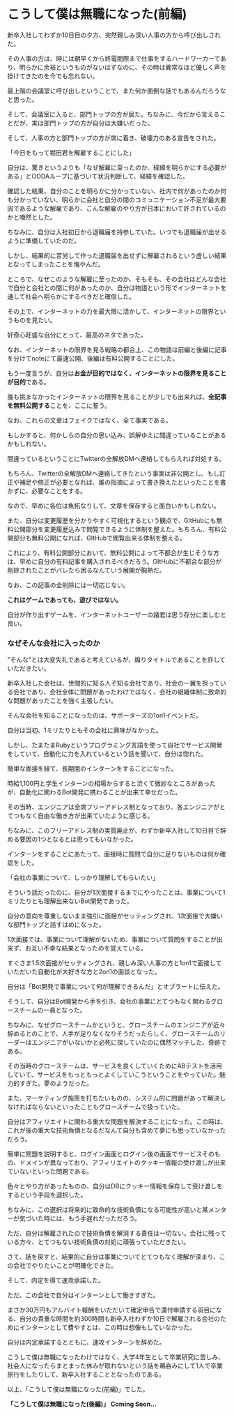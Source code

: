 # こうして僕は無職になった(前編)

新卒入社してわずか10日目の夕方、突然親しみ深い人事の方から呼び出しされた。

その人事の方は、時には朝早くから終電間際まで仕事をするハードワーカーであり、明らかに余裕というものがないはずなのに、その時は異常なほど優しく声を掛けてきたのを今でも忘れない。

最上階の会議室に呼び出しということで、また何か面倒な話でもあるんだろうなと思った。

そして、会議室に入ると、部門トップの方が居た。ちなみに、今だから言えることだが、実は部門トップの方が自分は大嫌いだった。

そして、人事の方と部門トップの方が席に着き、破壊力のある宣告をされた。

「今日をもって堀田君を解雇することにした」

自分は、驚きというよりも「なぜ解雇に至ったのか、経緯を明らかにする必要がある」とOODAループに基づいて状況判断して、経緯を確認した。

確認した結果、自分のことを明らかに分かっていない、社内で何があったのか何も分かっていない、明らかに会社と自分の間のコミュニケーション不足が最大要因であるような解雇であり、こんな解雇のやり方が日本において許されているのかと唖然とした。

ちなみに、自分は入社初日から退職届を持参していた。いつでも退職届が出せるように準備していたのだ。

しかし、結果的に苦労して作った退職届を出せずに解雇されるという虚しい結果となってしまったことを悔やんだ。

ところで、なぜこのような解雇に至ったのか、そもそも、その会社はどんな会社で自分と会社との間に何があったのか、自分は物語という形でインターネットを通して社会へ明らかにするべきだと確信した。

その上で、インターネットの力を最大限に活かして、インターネットの限界というものを見たい。

好奇心旺盛な自分にとって、最高のネタであった。

なお、インターネットの限界を見る戦略の都合上、この物語は前編と後編に記事を分けてnoteにて最速公開、後編は有料公開することにした。

もう一度言うが、自分は**お金が目的ではなく、インターネットの限界を見ることが目的**である。

誰も挑まなかったインターネットの限界を見ることが少しでも出来れば、**全記事を無料公開する**ことを、ここに誓う。

なお、これらの文章はフェイクではなく、全て事実である。

もしかすると、何かしらの自分の思い込み、誤解ゆえに間違っていることがあるかもしれない。

間違っているということにTwitterの全解放DMへ連絡してもらえれば対処する。

もちろん、Twitterの全解放DMへ連絡してきたという事実は非公開とし、もし訂正や補足や修正が必要となれば、誰の指摘によって書き換えたといったことを書かずに、必要なことをする。

なので、早めに各位は魚拓なりして、文章を保存すると面白いかもしれない。

また、自分は変更履歴を分かりやすく可視化するという観点で、GItHubにも無料公開部分を変更履歴込みで閲覧できるように体制を整えた。もちろん、有料公開部分も無料公開になれば、GItHubで閲覧出来る体制を整える。

これにより、有料公開部分において、無料公開によって不都合が生じそうな方は、早めに自分の有料記事を購入されるべきだろう。GItHubに不都合な部分が削除されたことがバレたら困るなんていう展開が胸熱だ。

なお、この記事の全削除には一切応じない。

**これはゲームであっても、遊びではない。**

自分が作り出すゲームを、インターネットユーザーの諸君は思う存分に楽しむと良い。

### なぜそんな会社に入ったのか

"そんな"とは大変失礼であると考えているが、煽りタイトルであることを許していただきたい。

新卒入社した会社は、世間的に知る人ぞ知る会社であり、社会の一翼を担っている会社であり、会社全体に問題があったわけではなく、会社の組織体制に致命的な問題があったことを強く主張したい。

そんな会社を知ることになったのは、サポーターズの1on1イベントだ。

自分は当初、1ミリたりともその会社に興味がなかった。

しかし、たまたまRubyというプログラミング言語を使って自社でサービス開発をしていて、自動化に力を入れているという話を聞いて、自分は惚れた。

簡単な面接を経て、長期間のインターンをすることになった。

時給1,100円と学生インターンの相場からすると渋くて微妙なところがあったが、自動化に関わるBot開発に携わることが出来て幸せだった。

その当時、エンジニアは全席フリーアドレス制となっており、各エンジニアがとてつもなく自由な働き方が出来ていたように感じる。

ちなみに、このフリーアドレス制の実質廃止が、わずか新卒入社して10日目で辞める要因の1つとなるとは思ってもいなかった。

インターンをすることにあたって、面接時に質問で自分に足りないものは何か確認をした。

「会社の事業について、しっかり理解してもらいたい」

そういう話だったのに、自分が1次面接するまでにやったことは、事業について1ミリたりとも理解出来ないBot開発であった。

自分の意向を尊重しないまま強引に面接がセッティングされ、1次面接で大嫌いな部門トップと話すはめになった。

1次面接では、事業について理解がないため、事業について質問をすることが出来ず、お互い不幸な結果となったのを覚えている。

すぐさま1.5次面接がセッティングされ、親しみ深い人事の方と1on1で面接していただいた自動化が大好きな方と2on1の面談となった。

自分は「Bot開発で事業について何が理解できるんだ」とオブラートに伝えた。

そうして、自分はBot開発から手を引き、会社の事業にとてつもなく関わるグロースチームの一員となった。

ちなみに、なぜグロースチームかというと、グロースチームのエンジニアが近々辞めるとのことで、人手が足りなくなりそうだったらしく、グロースチームのリーダーはエンジニアがいないかと必死に探していたのに偶然マッチした、奇跡である。

その当時のグロースチームは、サービスを良くしていくためにABテストを活用していて、サービスをもっともっとよくしていこうということをやっていた。魅力的すぎた。夢のようだった。

また、マーケティング施策を打ちたいものの、システム的に問題があって解決しなければならないといったこともグロースチームで扱っていた。

自分はアフィリエイトに関わる重大な問題を解決することになった。この時は、これが後の重大な技術負債となるだなんて自分も含めて夢にも思っていなかっただろう。

簡単に問題を説明すると、ログイン画面とログイン後の画面でサービスそのもの、ドメインが異なっており、アフィリエイトのクッキー情報の受け渡しが出来ていないといった問題である。

色々とやり方があったものの、自分はDBにクッキー情報を保存して受け渡しをするという手段を選択した。

ちなみに、この選択は将来的に致命的な技術負債になる可能性が高いと某メンターが気づいた時には、もう手遅れだっただろう。

ただ、自分は解雇されたので技術負債を解消する責任は一切ない。会社に残っている方々、とてつもない技術負債の対処に頑張っていただきたい。

さて、話を戻すと、結果的に自分は事業についてとてつもなく理解が深まり、この会社でやりたいことが明確化できた。

そして、内定を得て速攻承諾した。

ただ、この会社で自分はインターンとして働きすぎた。

まさか30万円もアルバイト報酬をいただいて確定申告で還付申請する羽目になる、自分の貴重な時間を約300時間も新卒入社わずか10日で解雇される会社のためにインターンとして費やすとは、この時は想像もしていなかった。

自分は内定承諾するとともに、速攻インターンを辞めた。

こうして僕は無職になったわけではなく、大学4年生として卒業研究に苦しみ、社会人になったらまとまった休みが取れないという話を鵜呑みにして1人で卒業旅行をしたりして、新卒入社することとなったのである。

以上、「こうして僕は無職になった(前編)」でした。

**「こうして僕は無職になった(後編)」 Coming Soon...**
